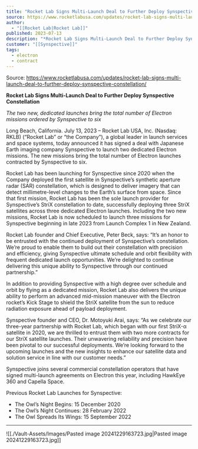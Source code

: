 ```yaml
---
title: "Rocket Lab Signs Multi-Launch Deal to Further Deploy Synspective Constellation "
source: https://www.rocketlabusa.com/updates/rocket-lab-signs-multi-launch-deal-to-further-deploy-synspective-constellation/
author:
  - "[[Rocket Lab|Rocket Lab]]"
published: 2023-07-13
description: "*Rocket Lab Signs Multi-Launch Deal to Further Deploy Synspective Constellation*"
customer: "[[Synspective]]"
tags:
  - electron
  - contract
---
```


Source: https://www.rocketlabusa.com/updates/rocket-lab-signs-multi-launch-deal-to-further-deploy-synspective-constellation/

**Rocket Lab Signs Multi-Launch Deal to Further Deploy Synspective Constellation**

  
*The two new, dedicated launches bring the total number of Electron missions ordered by Synspective to six*

Long Beach, California. July 13, 2023 – Rocket Lab USA, Inc. (Nasdaq: RKLB) (“Rocket Lab” or “the Company”), a global leader in launch services and space systems, today announced it has signed a deal with Japanese Earth imaging company Synspective to launch two dedicated Electron missions. The new missions bring the total number of Electron launches contracted by Synspective to six.

Rocket Lab has been launching for Synspective since 2020 when the Company deployed the first satellite in Synspective’s synthetic aperture radar (SAR) constellation, which is designed to deliver imagery that can detect millimetre-level changes to the Earth’s surface from space. Since that first mission, Rocket Lab has been the sole launch provider for Synspective’s StriX constellation to date, successfully deploying three StriX satellites across three dedicated Electron launches. Including the two new missions, Rocket Lab is now scheduled to launch three missions for Synspective beginning in late 2023 from Launch Complex 1 in New Zealand.

Rocket Lab founder and Chief Executive, Peter Beck, says: “It’s an honor to be entrusted with the continued deployment of Synspective’s constellation. We’re proud to enable them to build out their constellation with precision and efficiency, giving Synspective ultimate schedule and orbit flexibility with frequent dedicated launch opportunities. We’re delighted to continue delivering this unique ability to Synspective through our continued partnership.”

In addition to providing Synspective with a high degree over schedule and orbit by flying as a dedicated mission, Rocket Lab also delivers the unique ability to perform an advanced mid-mission maneuver with the Electron rocket’s Kick Stage to shield the StriX satellite from the sun to reduce radiation exposure ahead of payload deployment.

Synspective founder and CEO, Dr. Motoyuki Arai, says: “As we celebrate our three-year partnership with Rocket Lab, which began with our first StriX-α satellite in 2020, we are thrilled to entrust them with two more contracts for our StriX satellite launches. Their unwavering reliability and precision have been pivotal to our successful deployments. We’re looking forward to the upcoming launches and the new insights to enhance our satellite data and solution service in line with our customer needs.”

Synspective joins several commercial constellation operators that have signed multi-launch agreements on Electron this year, including HawkEye 360 and Capella Space.

Previous Rocket Lab Launches for Synspective:

- The Owl’s Night Begins: 15 December 2020
- The Owl’s Night Continues: 28 February 2022
- The Owl Spreads Its Wings: 15 September 2022

---

![[./Vault-Assets/Images/Pasted image 20241229163723.jpg|Pasted image 20241229163723.jpg]]